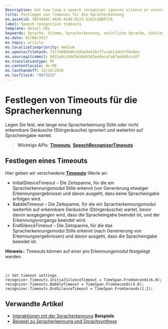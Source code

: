 ```yaml
---
Description: Set how long a speech recognizer ignores silence or unrecognizable sounds (babble) and continues listening for speech input.
title: Festlegen von Timeouts für die Spracherkennung
ms.assetid: 58F446AC-4A56-454D-8125-62A2C4DBFCC8
label: Speech recognition timeouts
template: detail.hbs
keywords: Sprache, Stimme, Spracherkennung, natürliche Sprache, diktieren, Eingabe, Benutzerinteraktion
ms.date: 02/08/2017
ms.topic: article
ms.localizationpriority: medium
ms.openlocfilehash: 73c7e889b4633dae9e416cf7ccde13eb3f58e8ee
ms.sourcegitcommit: 8921a9cc0dd3e5665345ae8eca7ab7aeb83ccc6f
ms.translationtype: MT
ms.contentlocale: de-DE
ms.lasthandoff: 12/10/2018
ms.locfileid: "8873215"
---
```

# <a name="set-speech-recognition-timeouts"></a>Festlegen von Timeouts für die Spracherkennung


Legen Sie fest, wie lange eine Spracherkennung Stille oder nicht erkennbare Geräusche (Störgeräusche) ignoriert und weiterhin auf Spracheingabe wartet.

> **Wichtige APIs**: [**Timeouts**](https://msdn.microsoft.com/library/windows/apps/dn653253), [**SpeechRecognizerTimeouts**](https://msdn.microsoft.com/library/windows/apps/dn653230)

## <a name="set-a-timeout"></a>Festlegen eines Timeouts


Hier geben wir verschiedene [**Timeouts**](https://msdn.microsoft.com/library/windows/apps/dn653253)-Werte an:

-   InitialSilenceTimeout – Die Zeitspanne, für die ein Spracherkennungsmodul Stille erkennt (vor Generierung etwaiger Erkennungsergebnisse) und davon ausgeht, dass keine Spracheingabe erfolgen wird.
-   BabbleTimeout – Die Zeitspanne, für die ein Spracherkennungsmodul weiterhin auf erkennbare Geräusche (Störgeräusche) wartet, bevor davon ausgegangen wird, dass die Spracheingabe beendet ist, und der Erkennungsvorgangs beendet wird.
-   EndSilenceTimeout – Die Zeitspanne, für die das Spracherkennungsmodul Stille erkennt (nach Generierung von Erkennungsergebnissen) und davon ausgeht, dass die Spracheingabe beendet ist.

**Hinweis:**: Timeouts können auf einer pro Erkennungsmodul festgelegt werden.

 

```CSharp
// Set timeout settings.
recognizer.Timeouts.InitialSilenceTimeout = TimeSpan.FromSeconds(6.0);
recognizer.Timeouts.BabbleTimeout = TimeSpan.FromSeconds(4.0);
recognizer.Timeouts.EndSilenceTimeout = TimeSpan.FromSeconds(1.2);
```

## <a name="related-articles"></a>Verwandte Artikel


* [Interaktionen mit der Spracherkennung](speech-interactions.md)
**Beispiele**
* [Beispiel zu Spracherkennung und Sprachsynthese](http://go.microsoft.com/fwlink/p/?LinkID=619897)
 

 




